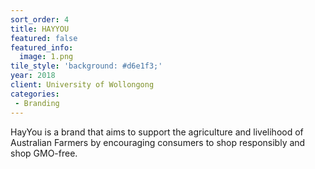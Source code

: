 ```yaml
---
sort_order: 4
title: HAYYOU
featured: false
featured_info:
  image: 1.png
tile_style: 'background: #d6e1f3;'
year: 2018
client: University of Wollongong
categories:
 - Branding
---
```


HayYou is a brand that aims to support the agriculture and livelihood of Australian Farmers by encouraging consumers to shop responsibly and shop GMO-free.
